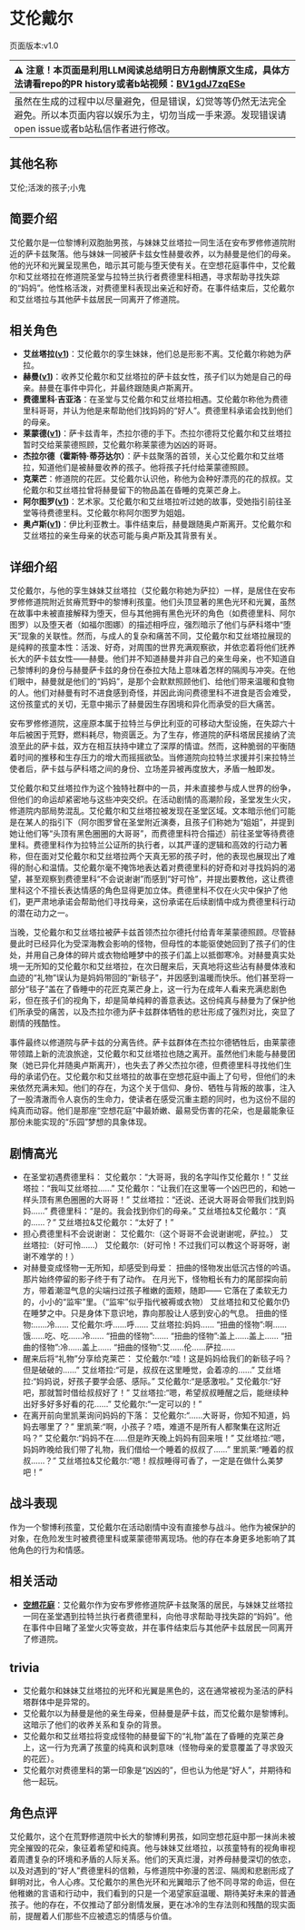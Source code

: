 # 艾伦戴尔
页面版本:v1.0
 

| :warning: 注意！本页面是利用LLM阅读总结明日方舟剧情原文生成，具体方法请看repo的PR history或者b站视频：[BV1gdJ7zqESe](https://www.bilibili.com/video/BV1gdJ7zqESe/)         |
|:----------------------------|
| 虽然在生成的过程中以尽量避免，但是错误，幻觉等等仍然无法完全避免。所以本页面内容以娱乐为主，切勿当成一手来源。发现错误请open issue或者b站私信作者进行修改。|



## 其他名称
艾伦;活泼的孩子;小鬼
## 简要介绍
艾伦戴尔是一位黎博利双胞胎男孩，与妹妹艾丝塔拉一同生活在安布罗修修道院附近的萨卡兹聚落。他与妹妹一同被萨卡兹女性赫曼收养，以为赫曼是他们的母亲。他的光环和光翼呈现黑色，暗示其可能与堕天使有关。在空想花庭事件中，艾伦戴尔和艾丝塔拉在修道院圣堂与拉特兰执行者费德里科相遇，寻求帮助寻找失踪的“妈妈”。他性格活泼，对费德里科表现出亲近和好奇。在事件结束后，艾伦戴尔和艾丝塔拉与其他萨卡兹居民一同离开了修道院。
## 相关角色
-   **艾丝塔拉([v1](extended_char_ai_si_ta_la.md))**：艾伦戴尔的孪生妹妹，他们总是形影不离。艾伦戴尔称她为萨拉。
-   **赫曼([v1](extended_char_he_man.md))**：收养艾伦戴尔和艾丝塔拉的萨卡兹女性，孩子们以为她是自己的母亲。赫曼在事件中异化，并最终跟随奥卢斯离开。
-   **费德里科·吉亚洛**：在圣堂与艾伦戴尔和艾丝塔拉相遇。艾伦戴尔称他为费德里科哥哥，并认为他是来帮助他们找妈妈的“好人”。费德里科承诺会找到他们的母亲。
-   **莱蒙德([v1](extended_char_lai_meng_de.md))**：萨卡兹青年，杰拉尔德的手下。杰拉尔德将艾伦戴尔和艾丝塔拉暂时交给莱蒙德照顾，艾伦戴尔称莱蒙德为凶凶的哥哥。
-   **杰拉尔德（霍斯特·蒂芬达尔）**：萨卡兹聚落的首领，关心艾伦戴尔和艾丝塔拉，知道他们是被赫曼收养的孩子。他将孩子托付给莱蒙德照顾。
-   **克莱芒**：修道院的花匠。艾伦戴尔认识他，称他为会种好漂亮的花的叔叔。艾伦戴尔和艾丝塔拉曾将赫曼留下的物品盖在昏睡的克莱芒身上。
-   **阿尔图罗([v1](extended_char_a_er_tu_luo.md))**：艺术家。艾伦戴尔和艾丝塔拉听过她的故事，受她指引前往圣堂等待费德里科。艾伦戴尔称阿尔图罗为姐姐。
-   **奥卢斯([v1](extended_char_ao_lu_si.md))**：伊比利亚教士。事件结束后，赫曼跟随奥卢斯离开。艾伦戴尔和艾丝塔拉的亲生母亲的状态可能与奥卢斯及其背景有关。
## 详细介绍
艾伦戴尔，与他的孪生妹妹艾丝塔拉（艾伦戴尔称她为萨拉）一样，是居住在安布罗修修道院附近贫瘠荒野中的黎博利孩童。他们头顶显著的黑色光环和光翼，虽然在故事中未被直接解释为堕天，但与其他拥有黑色光环的角色（如费德里科、阿尔图罗）以及堕天者（如福尔图娜）的描述相呼应，强烈暗示了他们与萨科塔中“堕天”现象的关联性。然而，与成人的复杂和痛苦不同，艾伦戴尔和艾丝塔拉展现的是纯粹的孩童本性：活泼、好奇，对周围的世界充满观察欲，并依恋着将他们抚养长大的萨卡兹女性——赫曼。他们并不知道赫曼并非自己的亲生母亲，也不知道自己黎博利的身份与赫曼萨卡兹的身份在泰拉大陆上意味着怎样的隔阂与冲突。在他们眼中，赫曼就是他们的“妈妈”，是那个会默默照顾他们、给他们带来温暖和食物的人。他们对赫曼有时不进食感到奇怪，并因此询问费德里科不进食是否会难受，这份孩童式的关切，无意中揭示了赫曼因生存困境和异化而承受的巨大痛苦。

安布罗修修道院，这座原本属于拉特兰与伊比利亚的可移动大型设施，在失踪六十年后被困于荒野，燃料耗尽，物资匮乏。为了生存，修道院的萨科塔居民接纳了流浪至此的萨卡兹，双方在相互扶持中建立了深厚的情谊。然而，这种脆弱的平衡随着时间的推移和生存压力的增大而摇摇欲坠。当修道院向拉特兰求援并引来拉特兰使者后，萨卡兹与萨科塔之间的身份、立场差异被再度放大，矛盾一触即发。

艾伦戴尔和艾丝塔拉作为这个独特社群中的一员，并未直接参与成人世界的纷争，但他们的命运却紧密地与这些冲突交织。在活动剧情的高潮阶段，圣堂发生火灾，修道院内部局势混乱。艾伦戴尔和艾丝塔拉被发现在圣堂区域。文本暗示他们可能是在某人的指引下（阿尔图罗曾在圣堂附近演奏，且孩子们称她为“姐姐”，并提到她让他们等“头顶有黑色圈圈的大哥哥”，而费德里科符合描述）前往圣堂等待费德里科。费德里科作为拉特兰公证所的执行者，以其严谨的逻辑和高效的行动力著称，但在面对艾伦戴尔和艾丝塔拉两个天真无邪的孩子时，他的表现也展现出了难得的耐心和温情。艾伦戴尔毫不掩饰地表达着对费德里科的好奇和对寻找妈妈的渴望，甚至观察到费德里科“不会说谢谢”而感到“好可怜”，并提出要教他，这让费德里科这个不擅长表达情感的角色显得更加立体。费德里科不仅在火灾中保护了他们，更严肃地承诺会帮助他们寻找母亲，这份承诺在后续剧情中成为费德里科行动的潜在动力之一。

当晚，艾伦戴尔和艾丝塔拉被萨卡兹首领杰拉尔德托付给青年莱蒙德照顾。尽管赫曼此时已经异化为受深海教会影响的怪物，但母性的本能驱使她回到了孩子们的住处，并用自己身体的碎片或衣物给睡梦中的孩子们盖上以抵御寒冷。对赫曼真实处境一无所知的艾伦戴尔和艾丝塔拉，在次日醒来后，天真地将这些沾有赫曼体液和血迹的“礼物”误认为是妈妈带回的“新毯子”，并因感到温暖而快乐。他们甚至将一部分“毯子”盖在了昏睡中的花匠克莱芒身上，这一行为在成年人看来充满悲剧色彩，但在孩子们的视角下，却是简单纯粹的善意表达。这份纯真与赫曼为了保护他们所承受的痛苦，以及杰拉尔德为萨卡兹群体牺牲的悲壮形成了强烈对比，突显了剧情的残酷性。

事件最终以修道院与萨卡兹的分离告终。萨卡兹群体在杰拉尔德牺牲后，由莱蒙德带领踏上新的流浪旅途，艾伦戴尔和艾丝塔拉也随之离开。虽然他们未能与赫曼团聚（她已异化并随奥卢斯离开），也失去了养父杰拉尔德，但费德里科寻找他们生母的承诺仍在。艾伦戴尔和艾丝塔拉的故事在空想花庭中画上了句号，但他们的未来依然充满未知。他们的存在，为这个关于信仰、身份、牺牲与背叛的故事，注入了一股清澈而令人哀伤的生命力，使读者在感受沉重主题的同时，也为这份不屈的纯真而动容。他们是那座“空想花庭”中最娇嫩、最易受伤害的花朵，也是最能象征那份未能实现的“乐园”梦想的具象体现。
## 剧情高光
- 在圣堂初遇费德里科：
艾伦戴尔：“大哥哥，我的名字叫作艾伦戴尔！”
艾丝塔拉：“我叫艾丝塔拉......”
艾伦戴尔：“让我们在这里等一个凶巴巴的，和她一样头顶有黑色圈圈的大哥哥！”
艾丝塔拉：“还说、还说大哥哥会带我们找到妈妈......”
费德里科：“是的。我会找到你们的母亲。”
艾丝塔拉&艾伦戴尔：“真的......？”
艾丝塔拉&艾伦戴尔：“太好了！”
- 担心费德里科不会说谢谢：
艾伦戴尔:（这个哥哥不会说谢谢呢，萨拉。）
艾丝塔拉:（好可怜......）
艾伦戴尔:（好可怜！不过我们可以教这个哥哥呀，谢谢不难学的！）
- 对赫曼变成怪物一无所知，却感受到母爱：
扭曲的怪物发出低沉古怪的吟语。
那片始终停留的影子终于有了动作。
在月光下，怪物粗长有力的尾部探向前方，带着潮湿气息的尖端扫过孩子稚嫩的面颊，随即——
它落在了柔软无力的，小小的“监牢”里。（“监牢”似乎指代被褥或衣物）
艾丝塔拉和艾伦戴尔仍在睡梦之中。只是身体下意识地，靠向那股让人感到安心的气息。
扭曲的怪物:......冷......
艾伦戴尔:呼......呼......
艾丝塔拉:妈妈......
“扭曲的怪物”:啊......饿......吃、吃......冷......
“扭曲的怪物”:......
“扭曲的怪物”:盖上......盖上......
“扭曲的怪物”:冷......盖上......
“扭曲的怪物”:艾......伦......萨拉......
- 醒来后将“礼物”分享给克莱芒：
艾伦戴尔:“哇！这是妈妈给我们的新毯子吗？但是破破的......”
艾丝塔拉:“可是，叔叔在这里睡觉，会着凉的......”
艾丝塔拉:“妈妈说，好孩子要学会感、感际。”
艾伦戴尔:“是感激啦。”
艾伦戴尔:“好吧，那就暂时借给叔叔好了！”
艾丝塔拉:“嗯，希望叔叔睡醒之后，能继续种出好多好多好看的花......”
艾伦戴尔:“一定可以的！”
- 在离开前向里凯莱询问妈妈的下落：
艾伦戴尔:“......大哥哥，你知不知道，妈妈去哪里了？”
里凯莱:“啊，小孩子？唔，难道不是所有人都聚集在这附近吗？”
艾伦戴尔:“妈妈不在......但是昨天晚上妈妈有回来哦！”
艾丝塔拉:“嗯，妈妈昨晚给我们带了礼物，我们借给一个睡着的叔叔了......”
里凯莱:“睡着的叔叔......？”
艾丝塔拉&艾伦戴尔:“嗯！叔叔睡得可香了，一定是在做什么美梦吧！”
## 战斗表现
作为一个黎博利孩童，艾伦戴尔在活动剧情中没有直接参与战斗。他作为被保护的对象，在危险发生时被费德里科或莱蒙德带离现场。他的存在本身更多地影响了其他角色的行为和情感。
## 相关活动
-   **[空想花庭](../stories/act26side.md)**：艾伦戴尔作为安布罗修修道院萨卡兹聚落的居民，与妹妹艾丝塔拉一同在圣堂遇到拉特兰执行者费德里科，向他寻求帮助寻找失踪的“妈妈”。他在事件中目睹了圣堂火灾等变故，并在事件结束后与其他萨卡兹居民一同离开了修道院。
## trivia
- 艾伦戴尔和妹妹艾丝塔拉的光环和光翼是黑色的，这在通常被视为圣洁的萨科塔群体中是异常的。
- 艾伦戴尔以为赫曼是他的亲生母亲，但赫曼是萨卡兹，而艾伦戴尔是黎博利。这暗示了他们的收养关系和复杂的背景。
- 艾伦戴尔和艾丝塔拉将变成怪物的赫曼留下的“礼物”盖在了昏睡的克莱芒身上，这一行为充满了孩童的纯真和讽刺意味（怪物母亲的爱意覆盖了寻求毁灭的花匠）。
- 艾伦戴尔对费德里科的第一印象是“凶凶的”，但也认为他是“好人”，并期待和他一起玩。
## 角色点评
艾伦戴尔，这个在荒野修道院中长大的黎博利男孩，如同空想花庭中那一抹尚未被完全摧毁的花朵，象征着希望和纯真。他与妹妹艾丝塔拉，以孩童特有的视角审视着周遭复杂的环境和矛盾的人际关系。他们的天真烂漫，对养母赫曼深切的依恋，以及对遇到的“好人”费德里科的信赖，与修道院中弥漫的苦涩、隔阂和悲剧形成了鲜明对比，令人心疼。艾伦戴尔的黑色光环和光翼暗示了他不同寻常的命运，但在他稚嫩的言语和行动中，我们看到的只是一个渴望家庭温暖、期待美好未来的普通孩子。他的存在，不仅推动了部分剧情发展，更在冰冷的生存法则和残酷的现实面前，提醒着人们那些不应被遗忘的情感与价值。